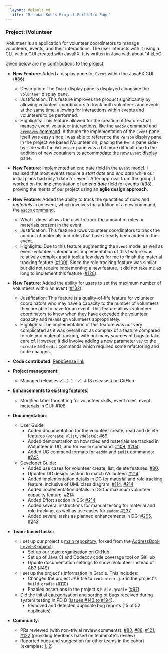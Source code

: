 ```yaml
---
  layout: default.md
  title: "Brendan Koh's Project Portfolio Page"
---
```


### Project: iVolunteer

iVolunteer is an application for volunteer coordinators to manage volunteers, events, and their interactions. The user interacts with it using a CLI, with a GUI created with JavaFX. It is written in Java with about 14 kLoC.

Given below are my contributions to the project.

* **New Feature**: Added a display pane for `Event` within the JavaFX GUI ([#86](https://github.com/AY2324S1-CS2103T-T14-4/tp/pull/86)).
  * Description: The `Event` display pane is displayed alongside the `Volunteer` display pane.
  * Justification: This feature improves the product significantly by allowing volunteer coordinators to track both volunteers and events at the same time, allowing for interactions within events and volunteers to be performed.
  * Highlights: This feature allowed for the creation of features that manage event-volunteer interactions, like the [`eaddv` command](../UserGuide.md#adding-a-volunteer-into-an-event-eaddv) and [`eremovev` command](../UserGuide.md#removing-a-volunteer-from-an-event-eremovev). Although the implementation of the `Event` pane itself was easy since I was able to reference the `Person` display pane in the project we based iVolunteer on, placing the `Event` pane side-by-side with the `Volunteer` pane was a bit more difficult due to the addition of new containers to accommodate the new `Event` display pane.

* **New Feature**: Implemented an end date field in the `Event` model. I realised that most events require a *start date* and *end date* while our initial plans had only 1 date for event. After approval from the group, I worked on the implementation of an *end date* field for events ([#98](https://github.com/AY2324S1-CS2103T-T14-4/tp/pull/98)), proving the merits of our project using an **agile design approach**.

* **New Feature**: Added the ability to track the quantities of *roles* and *materials* in an event, which involves the addition of a new command, the [`eaddm` command](../UserGuide.md#adding-and-tracking-quantity-of-materials-into-an-event-eaddm).
  * What it does: allows the user to track the amount of roles or materials present in the event.
  * Justification: This feature allows volunteer coordinators to track the amount of materials and roles that have already been added to the event.
  * Highlights: Due to this feature augmenting the `Event` model as well as event-volunteer interactions, implementation of this feature was relatively complex and it took a few days for me to finish the material tracking feature ([#109](https://github.com/AY2324S1-CS2103T-T14-4/tp/pull/109)). Since the role tracking feature was similar but did not require implementing a new feature, it did not take me as long to implement this feature ([#128](https://github.com/AY2324S1-CS2103T-T14-4/tp/pull/128)).

* **New Feature**: Added the ability for users to set the maximum number of volunteers within an event ([#132](https://github.com/AY2324S1-CS2103T-T14-4/tp/pull/132)).
  * Justification: This feature is a quality-of-life feature for volunteer coordinators who may have a capacity to the number of volunteers they are able to have for an event. This feature allows volunteer coordinators to know when they have exceeded the volunteer capacity and re-assign volunteers appropriately.
  * Highlights: The implementation of this feature was not very complicated as it was overall not as complex of a feature compared to role and material tracking, with not many sources of bugs to take care of. However, it did involve adding a new parameter `vs/` to the `ecreate` and `eedit` commands which required some refactoring and code changes.

* **Code contributed**: [RepoSense link](https://nus-cs2103-ay2324s1.github.io/tp-dashboard/?search=brein62&breakdown=true)

* **Project management**:
  * Managed releases `v1.2.1` - `v1.4` (3 releases) on GitHub


* **Enhancements to existing features**:
  * Modified label formatting for volunteer skills, event roles, event materials in GUI: [#108](https://github.com/AY2324S1-CS2103T-T14-4/tp/pull/108)

* **Documentation**:
  * User Guide:
    * Added documentation for the volunteer create, read and delete features (`vcreate`, `vlist`, `vdelete`): [#69](https://github.com/AY2324S1-CS2103T-T14-4/tp/pull/69).
    * Added demonstration on how roles and materials are tracked in iVolunteer in UG, and for `eaddm` command: [#109](https://github.com/AY2324S1-CS2103T-T14-4/tp/pull/109), [#204](https://github.com/AY2324S1-CS2103T-T14-4/tp/pull/204).
    * Added UG command formats for `eaddm` and `eedit` commands: [#242](https://github.com/AY2324S1-CS2103T-T14-4/tp/pull/242) 
  * Developer Guide:
    * Added use cases for volunteer create, list, delete features: [#80](https://github.com/AY2324S1-CS2103T-T14-4/tp/pull/80).
    * Updated DG design section to match iVolunteer: [#214](https://github.com/AY2324S1-CS2103T-T14-4/tp/pull/214)
    * Added implementation details in DG for material and role tracking feature, inclusive of UML class diagram: [#114](https://github.com/AY2324S1-CS2103T-T14-4/tp/pull/114), [#214](https://github.com/AY2324S1-CS2103T-T14-4/tp/pull/214)
    * Added implementation details in DG for maximum volunteer capacity feature: [#214](https://github.com/AY2324S1-CS2103T-T14-4/tp/pull/214)
    * Added Effort section in DG: [#214](https://github.com/AY2324S1-CS2103T-T14-4/tp/pull/214)
    * Added several instructions for manual testing for material and role tracking, as well as use cases for `eaddm`: [#237](https://github.com/AY2324S1-CS2103T-T14-4/tp/pull/237)
    * Added several tasks as planned enhancements in DG: [#205](https://github.com/AY2324S1-CS2103T-T14-4/tp/pull/205), [#242](https://github.com/AY2324S1-CS2103T-T14-4/tp/pull/242)

* **Team-based tasks:**
  * I set up our project's [main repository](https://github.com/ay2324s1-cs2103t-t14-4/tp), forked from the [AddressBook Level-3 project](https://github.com/nus-cs2103-ay2324s1/tp):
    - Set up our [team organisation](https://github.com/AY2324S1-CS2103T-T14-4) on GitHub
    - Set up of Java CI and Codecov code coverage tool on GitHub
    - Update documentation settings to show iVolunteer instead of AB3 ([#49](https://github.com/AY2324S1-CS2103T-T14-4/tp/pull/49))
  * I set up the project's information in Gradle. This includes:
    - Changed the project JAR file to `ivolunteer.jar` in the project's `build.gradle` ([#110](https://github.com/AY2324S1-CS2103T-T14-4/tp/pull/110))
    - Enabled assertions in the project's `build.gradle` ([#97](https://github.com/AY2324S1-CS2103T-T14-4/tp/pull/97))
  * Did the initial categorisation and sorting of bugs received during system testing in PE-D ([issues #143 to #194](https://github.com/AY2324S1-CS2103T-T14-4/tp/issues)).
    - Removed and detected duplicate bug reports (15 of 52 duplicates)

* **Community**:
  * PRs reviewed (with non-trivial review comments): [#83](https://github.com/AY2324S1-CS2103T-T14-4/tp/pull/83), [#88](https://github.com/AY2324S1-CS2103T-T14-4/tp/pull/88), [#121](https://github.com/AY2324S1-CS2103T-T14-4/tp/pull/121), [#122](https://github.com/AY2324S1-CS2103T-T14-4/tp/pull/122) (providing feedback based on teammate's review)
  * Reported bugs and suggestion for other teams in the cohort (examples: [1](https://github.com/AY2324S1-CS2103T-W13-1/tp/issues/139), [2](https://github.com/AY2324S1-CS2103T-W13-1/tp/issues/129))
